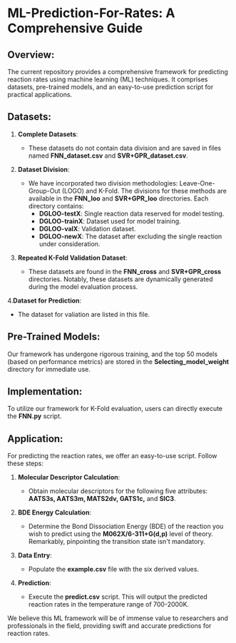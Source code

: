 # ML-Prediction-For-Rates: A Comprehensive Guide

## Overview:

The current repository provides a comprehensive framework for predicting reaction rates using machine learning (ML) techniques. It comprises datasets, pre-trained models, and an easy-to-use prediction script for practical applications.

## Datasets:

1. **Complete Datasets**: 
   - These datasets do not contain data division and are saved in files named **FNN_dataset.csv** and **SVR+GPR_dataset.csv**.

2. **Dataset Division**: 
   - We have incorporated two division methodologies: Leave-One-Group-Out (LOGO) and K-Fold. The divisions for these methods are available in the **FNN_loo** and **SVR+GPR_loo** directories. Each directory contains:
     - **DGLOO-testX**: Single reaction data reserved for model testing.
     - **DGLOO-trainX**: Dataset used for model training.
     - **DGLOO-valX**: Validation dataset.
     - **DGLOO-newX**: The dataset after excluding the single reaction under consideration.

3. **Repeated K-Fold Validation Dataset**: 
   - These datasets are found in the **FNN_cross** and **SVR+GPR_cross** directories. Notably, these datasets are dynamically generated during the model evaluation process.
  
4.**Dataset for Prediction**:
   - The dataset for valiation are listed in this file.
## Pre-Trained Models:
Our framework has undergone rigorous training, and the top 50 models (based on performance metrics) are stored in the **Selecting_model_weight** directory for immediate use.

## Implementation:

To utilize our framework for K-Fold evaluation, users can directly execute the **FNN.py** script.

## Application:

For predicting the reaction rates, we offer an easy-to-use script. Follow these steps:

1. **Molecular Descriptor Calculation**: 
   - Obtain molecular descriptors for the following five attributes: **AATS3s, AATS3m, MATS2dv, GATS1c,** and **SIC3**.

2. **BDE Energy Calculation**: 
   - Determine the Bond Dissociation Energy (BDE) of the reaction you wish to predict using the **M062X/6-311+G(d,p)** level of theory. Remarkably, pinpointing the transition state isn't mandatory.

3. **Data Entry**: 
   - Populate the **example.csv** file with the six derived values.

4. **Prediction**: 
   - Execute the **predict.csv** script. This will output the predicted reaction rates in the temperature range of 700-2000K.

We believe this ML framework will be of immense value to researchers and professionals in the field, providing swift and accurate predictions for reaction rates.




